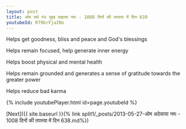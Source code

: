 ```yaml
---
layout: post
title: ओम सर्व गंध सुख वाहत्या नमः - 1008 दिनों की तपस्या में दिन 639
youtubeId: R79brFjaINs
---
```

 
 
Helps get goodness, bliss and peace and God's blessings
 
Helps remain focused, help generate inner energy 
 
Helps boost physical and mental health 
 
Helps remain grounded and generates a sense of gratitude towards the greater power 
 
Helps reduce bad karma
 
 
 
 


{% include youtubePlayer.html id=page.youtubeId %}
 
[Next]({{ site.baseurl }}{% link  split1/_posts/2013-05-27-ओम अदेसाया नमः - 1008 दिनों की तपस्या में दिन 638.md%})
 
